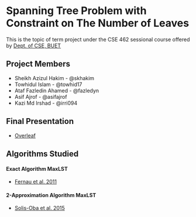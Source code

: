 # Spanning Tree Problem with Constraint on The Number of Leaves
This is the topic of term project under the CSE 462 sessional course offered by [Dept. of CSE, BUET](https://cse.buet.ac.bd)

## Project Members
- Sheikh Azizul Hakim - @skhakim
- Towhidul Islam - @towhid17
- Ataf Fazledin Ahamed - @fazledyn
- Asif Ajrof - @asifajrof
- Kazi Md Irshad - @irri094

## Final Presentation
- [Overleaf](https://www.overleaf.com/project/63b70e2ce5c2db4a5c0e532e)

## Algorithms Studied
#### Exact Algorithm MaxLST
- [Fernau et al. 2011](https://doi.org/10.1016/j.tcs.2011.07.011)
#### 2-Approximation Algorithm MaxLST
- [Solis-Oba et al. 2015](https://doi.org/10.1007/s00453-015-0080-0)
